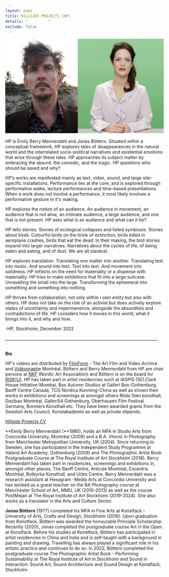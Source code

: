 ```yaml
---
layout: page
title: HILLSIDE PROJECTS (HP)
details: "         "
exclude: false
---
```

![](/images/test.jpg)

HP is Emily Berry Mennerdahl and Jonas Böttern. Situated within a conceptual framework, HP explores tales of disappearances in the natural world and the interrelated socio-political narratives and existential emotions that arise through these tales. HP approaches its subject matter by embracing the absurd, the comedic, and the tragic. HP questions who should be saved and why?  

HP’s works are manifested mainly as text, video, sound, and large site-specific installations. Performance lies at the core, and is explored through performative walks, lecture performances and time-based presentations. When a work does not involve a performance, it most likely involves a performative gesture in it's making. 

HP explores the notion of an audience. An audience in movement, an audience that is not alive, an intimate audience, a large audience, and one that is not present. HP asks what is an audience and what can it be? 

HP tells stories. Stories of ecological collapses and failed symbiosis. Stories about birds. Colourful birds on the brink of extinction, birds killed in aeroplane crashes, birds that eat the dead. In their making, the bird stories expand into larger narratives. Narratives about the cycles of life, of being eaten and eating, and of dust. We are all stardust.

HP explores translation. Translating one matter into another. Translating text into music. And sound into text. Text into text. And movement into solidness. HP reflects on the need for materiality or a dispense with materiality. HP tries to make exhibitions that fit into a large suitcase. Unravelling the small into the large. Transforming the ephemeral into something and something into nothing. 

HP thrives from collaboration, not only within i own entity but also with others. HP does not take on the role of an activist but does actively explore states of uncertainty and impermanence, alongside the absurdities and contradictions of life. HP considers how it moves in this world, what it brings into it, and why and how. 

\-﻿HP, Stockholm, December 2022

_﻿\_\_\_\_\_\_\_\_\_\_\_\_\_\_\_\_\_\_\_\_\_\_\_\_\_\_\_\_\_\_\_\_\_\_\_\_\_\_\_\_\_\_\_\_\_\_\_\_\_\_\_\_\_\_\_\_\_\_\_\_\_\_\_\_\_\_\_\_\_\_\_\_\_\_\_\__

\
**B﻿io**

HP's videos are distributed by [FilmForm](https://www.filmform.com/artists/13264-hillside-projects-artist-group/) - The Art Film and Video Archive and [Vidéograph](https://www.videographe.org/en/)e Montréal. Böttern and Berry Mennerdahl from HP are chair persons at [NKF](http://www.nkfsweden.org/information/about-nordic-art-association) (Nordic Art Association) and Böttern is on the board for[ RISK(U)](https://www.nkfsweden.org/project-name/risku). HP has taken part in artist residencies such at IASPIS (SE),Clark House Initiative-Mumbai, Box Autumn Studios at Galleri Box-Gothenburg, Banff Centre Canada, TCG Nordica Kunming-China as well as shown their works in exhibitions and screenings at amongst others Röda Sten konsthall, Dazibao Montréal, Galleri54 Gothenburg, Oberhausen Film Festival Germany, Bonniers Konsthall etc. They have been awarded grants from the Swedish Arts Council, Konstakademin as well as private stipends.

[Hillside Projects CV](/cv.html)

**Emily Berry Mennerdahl (**1980), holds an MFA in Studio Arts from Concordia University, Montréal (2009) and a B.A. (Hons) in Photography from Manchester Metropolitan University, UK (2004). Since returning to Sweden, she has participated in the Independent Study Programme at Valand Art Academy, Gothenburg (2009) and The Photographic Artist Book Postgraduate Course at The Royal Institute of Art Stockholm (2018). Berry Mennerdahl has taken part in residencies, screenings and exhibitions in, amongst other places, The Banff Centre, Articule Montréal, Excentris Montréal, Botkyrka Konsthall, and Urbis Centre. Berry Mennerdahl was a research assistant at Hexagram -Media Arts at Concordia University and has worked as a guest teacher on the BA Photography course at Manchester School of Art, MMU, UK (2010-2013) as well as the course PostMejan at The Royal Institute of Art Stockholm (2019-2024). She also works as a translator in the Arts and Culture Sector.

**Jonas Böttern** (1977) completed his MFA in Fine Arts at Konstfack - University of Arts, Crafts and Design, Stockholm (2016). Upon graduation from Konstfack, Böttern was awarded the honourable Principle Scholarship. Recently (2020), Jonas completed the postgraduate course Art in the Open at Konstfack. Before his studies at Konstfack, Böttern has participated in artist residencies in China and India and is self-taught with a background in painting and drawing. Travelling has always played a significant role in his artistic practice and continues to do so. In 2022, Böttern completed the postgraduate course The Photographic Artist Book - Performing Sustainability at The Royal Institute of Art in Stockholm and Sound in Interaction: Sound Art, Sound Architecture and Sound Design at Konstfack, Stockholm.

![]()

[](/cv.html)